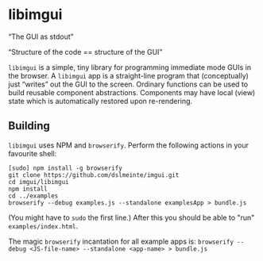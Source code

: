 # libimgui

 “The GUI as stdout”

 “Structure of the code == structure of the GUI”

`libimgui` is a simple, tiny library for programming immediate mode GUIs in the browser.
A `libimgui` app is a straight-line program that (conceptually) just “writes” out the GUI to the screen.
Ordinary functions can be used to build reusable component abstractions.
Components may have local (view) state which is automatically restored upon re-rendering. 


## Building

`libimgui` uses NPM and `browserify`.
Perform the following actions in your favourite shell:

```
[sudo] npm install -g browserify
git clone https://github.com/dslmeinte/imgui.git
cd imgui/libimgui
npm install
cd ../examples
browserify --debug examples.js --standalone examplesApp > bundle.js
```

(You might have to `sudo` the first line.)
After this you should be able to "run" `examples/index.html`.

The magic `browserify` incantation for all example apps is:
```browserify --debug <JS-file-name> --standalone <app-name> > bundle.js```

